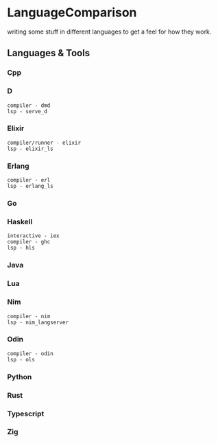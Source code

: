 # LanguageComparison
writing some stuff in different languages to get a feel for how they work. 

## Languages & Tools

### Cpp
### D
```
compiler - dmd
lsp - serve_d
```

### Elixir
```
compiler/runner - elixir
lsp - elixir_ls
```

### Erlang
```
compiler - erl
lsp - erlang_ls
```
### Go
### Haskell
```
interactive - iex
compiler - ghc
lsp - hls
```
### Java
### Lua
### Nim
```
compiler - nim
lsp - nim_langserver
```
### Odin
```
compiler - odin
lsp - ols
```
### Python
### Rust
### Typescript
### Zig
